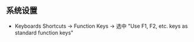 ## 系统设置

- Keyboards Shortcuts -> Function Keys -> 选中 "Use F1, F2, etc. keys as standard function keys"
